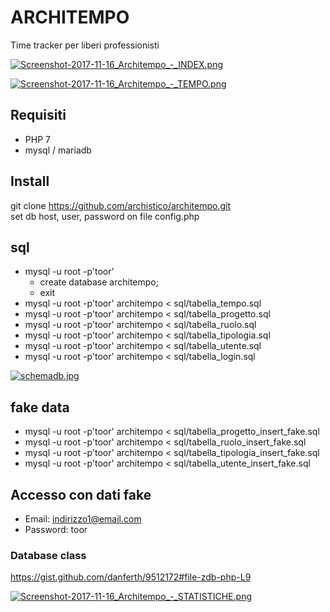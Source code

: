 # ARCHITEMPO
Time tracker per liberi professionisti
  
[![Screenshot-2017-11-16_Architempo_-_INDEX.png](https://s7.postimg.org/evhdp4gqj/Screenshot-2017-11-16_Architempo_-_INDEX.png)](https://postimg.org/image/t1x4kcrlj/)
  
[![Screenshot-2017-11-16_Architempo_-_TEMPO.png](https://s7.postimg.org/v6hhlgvt7/Screenshot-2017-11-16_Architempo_-_TEMPO.png)](https://postimg.org/image/8hsalwefb/)
  
## Requisiti
+ PHP 7
+ mysql / mariadb

## Install
git clone https://github.com/archistico/architempo.git  
set db host, user, password on file config.php 

## sql
+ mysql -u root -p'toor'    
  + create database architempo;  
  + exit  
+ mysql -u root -p'toor' architempo < sql/tabella_tempo.sql
+ mysql -u root -p'toor' architempo < sql/tabella_progetto.sql
+ mysql -u root -p'toor' architempo < sql/tabella_ruolo.sql
+ mysql -u root -p'toor' architempo < sql/tabella_tipologia.sql
+ mysql -u root -p'toor' architempo < sql/tabella_utente.sql
+ mysql -u root -p'toor' architempo < sql/tabella_login.sql
  
[![schemadb.jpg](https://s7.postimg.org/grhy5fp4r/schemadb.jpg)](https://postimg.org/image/z72f2u393/)
  
## fake data
+ mysql -u root -p'toor' architempo < sql/tabella_progetto_insert_fake.sql
+ mysql -u root -p'toor' architempo < sql/tabella_ruolo_insert_fake.sql
+ mysql -u root -p'toor' architempo < sql/tabella_tipologia_insert_fake.sql
+ mysql -u root -p'toor' architempo < sql/tabella_utente_insert_fake.sql

## Accesso con dati fake
+ Email: indirizzo1@email.com
+ Password: toor

### Database class

https://gist.github.com/danferth/9512172#file-zdb-php-L9  
  
[![Screenshot-2017-11-16_Architempo_-_STATISTICHE.png](https://s7.postimg.org/ydc154qjv/Screenshot-2017-11-16_Architempo_-_STATISTICHE.png)](https://postimg.org/image/o39m5w0o7/)